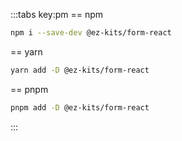 :::tabs key:pm
== npm
```sh
npm i --save-dev @ez-kits/form-react
```
== yarn
```sh
yarn add -D @ez-kits/form-react
```
== pnpm
```sh
pnpm add -D @ez-kits/form-react
```
:::